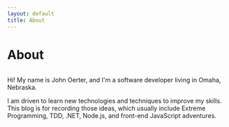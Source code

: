 ```yaml
---
layout: default
title: About
---
```


<div class="post">
	<h1 class="pageTitle">About</h1>
	<img style="display: block; margin-left: auto; margin-right: auto;" src="{{ '/assets/img/john.png' | prepend: site.baseurl }}" alt="">
	<p class="intro">Hi! My name is John Oerter, and I'm a software developer living in Omaha, Nebraska.</p>
	<p>
		I am driven to learn new technologies and techniques to improve my skills.
		This blog is for recording those ideas, which usually include Extreme Programming, TDD, .NET, Node.js, and front-end JavaScript adventures.
	</p>
</div>
